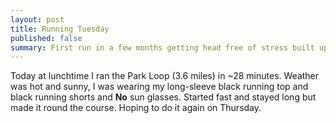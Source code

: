 ```yaml
---
layout: post
title: Running Tuesday
published: false
summary: First run in a few months getting head free of stress built up at work lately.
---
```

Today at lunchtime I ran the Park Loop (3.6 miles) in ~28 minutes. Weather was hot and sunny, I was wearing my long-sleeve black running top and black running shorts and <strong>No</strong> sun glasses. Started fast and stayed long but made it round the course. Hoping to do it again on Thursday.

